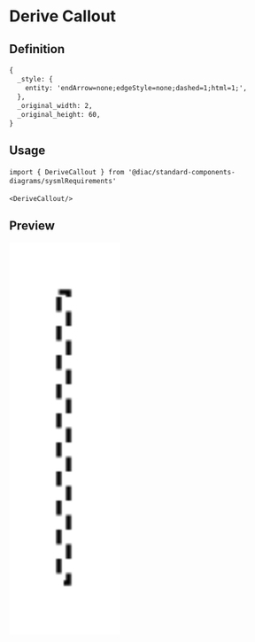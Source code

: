 # Derive Callout

## Definition

```
{
  _style: { 
    entity: 'endArrow=none;edgeStyle=none;dashed=1;html=1;',
  },
  _original_width: 2,
  _original_height: 60,
}
```

## Usage

```
import { DeriveCallout } from '@diac/standard-components-diagrams/sysmlRequirements'

<DeriveCallout/>
```

## Preview

<img src="./derive-callout.png" width="200"/>

